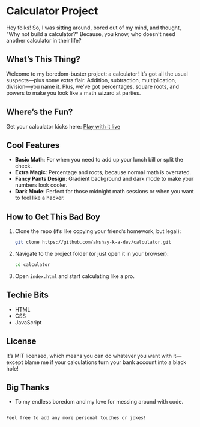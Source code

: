 
# Calculator Project

Hey folks! So, I was sitting around, bored out of my mind, and thought, "Why not build a calculator?" Because, you know, who doesn’t need another calculator in their life?

## What’s This Thing?

Welcome to my boredom-buster project: a calculator! It’s got all the usual suspects—plus some extra flair. Addition, subtraction, multiplication, division—you name it. Plus, we’ve got percentages, square roots, and powers to make you look like a math wizard at parties.

## Where’s the Fun?

Get your calculator kicks here: [Play with it live](https://www.akshay-k-a-dev.github.io/calculator)

## Cool Features

- **Basic Math**: For when you need to add up your lunch bill or split the check.
- **Extra Magic**: Percentage and roots, because normal math is overrated.
- **Fancy Pants Design**: Gradient background and dark mode to make your numbers look cooler.
- **Dark Mode**: Perfect for those midnight math sessions or when you want to feel like a hacker.

## How to Get This Bad Boy

1. Clone the repo (it’s like copying your friend’s homework, but legal):
   ```bash
   git clone https://github.com/akshay-k-a-dev/calculator.git
   ```

2. Navigate to the project folder (or just open it in your browser):
   ```bash
   cd calculator
   ```

3. Open `index.html` and start calculating like a pro.

## Techie Bits

- HTML
- CSS
- JavaScript

## License

It’s MIT licensed, which means you can do whatever you want with it—except blame me if your calculations turn your bank account into a black hole!

## Big Thanks

- To my endless boredom and my love for messing around with code.
```

Feel free to add any more personal touches or jokes!